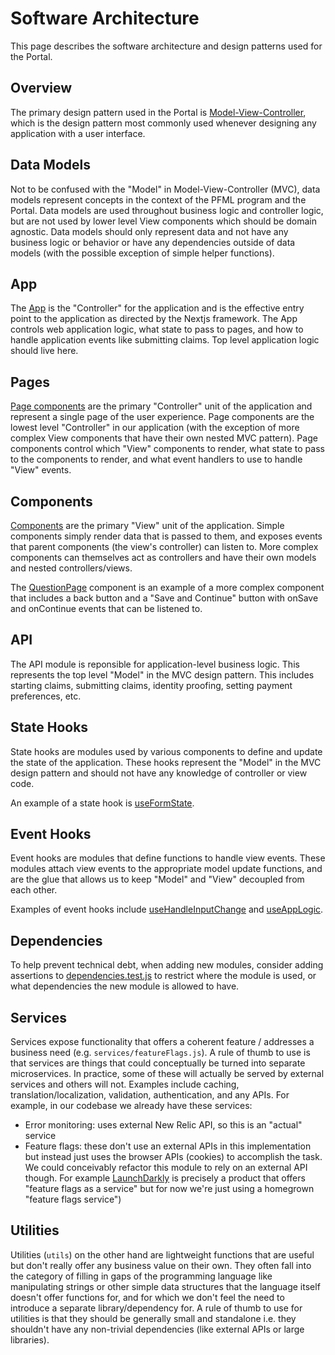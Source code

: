 # Software Architecture

This page describes the software architecture and design patterns used for the Portal.

## Overview

The primary design pattern used in the Portal is [Model-View-Controller](https://en.wikipedia.org/wiki/Model%E2%80%93view%E2%80%93controller), which is the design pattern most commonly used whenever designing any application with a user interface.

## Data Models

Not to be confused with the "Model" in Model-View-Controller (MVC), data models represent concepts in the context of the PFML program and the Portal. Data models are used throughout business logic and controller logic, but are not used by lower level View components which should be domain agnostic. Data models should only represent data and not have any business logic or behavior or have any dependencies outside of data models (with the possible exception of simple helper functions).

## App

The [App](/portal/src/pages/_app.js) is the "Controller" for the application and is the effective entry point to the application as directed by the Nextjs framework. The App controls web application logic, what state to pass to pages, and how to handle application events like submitting claims. Top level application logic should live here.

## Pages

[Page components](/portal/src/pages/) are the primary "Controller" unit of the application and represent a single page of the user experience. Page components are the lowest level "Controller" in our application (with the exception of more complex View components that have their own nested MVC pattern). Page components control which "View" components to render, what state to pass to the components to render, and what event handlers to use to handle "View" events.

## Components

[Components](/portal/src/components/) are the primary "View" unit of the application. Simple components simply render data that is passed to them, and exposes events that parent components (the view's controller) can listen to. More complex components can themselves act as controllers and have their own models and nested controllers/views.

The [QuestionPage](/portal/src/components/QuestionPage.js) component is an example of a more complex component that includes a back button and a "Save and Continue" button with onSave and onContinue events that can be listened to.

## API

The API module is reponsible for application-level business logic. This represents the top level "Model" in the MVC design pattern. This includes starting claims, submitting claims, identity proofing, setting payment preferences, etc.

## State Hooks

State hooks are modules used by various components to define and update the state of the application. These hooks represent the "Model" in the MVC design pattern and should not have any knowledge of controller or view code.

An example of a state hook is [useFormState](/portal/src/hooks/useFormState.js).

## Event Hooks

Event hooks are modules that define functions to handle view events. These modules attach view events to the appropriate model update functions, and are the glue that allows us to keep "Model" and "View" decoupled from each other.

Examples of event hooks include [useHandleInputChange](/portal/src/hooks/useHandleInputChange.js) and [useAppLogic](/portal/src/hooks/useAppLogic.js).

## Dependencies

To help prevent technical debt, when adding new modules, consider adding assertions to [dependencies.test.js](/portal/__tests__/dependencies.test.js) to restrict where the module is used, or what dependencies the new module is allowed to have.

## Services

Services expose functionality that offers a coherent feature / addresses a business need (e.g. `services/featureFlags.js`). A rule of thumb to use is that services are things that could conceptually be turned into separate microservices. In practice, some of these will actually be served by external services and others will not. Examples include caching, translation/localization, validation, authentication, and any APIs. For example, in our codebase we already have these services:

- Error monitoring: uses external New Relic API, so this is an "actual" service
- Feature flags: these don't use an external APIs in this implementation but instead just uses the browser APIs (cookies) to accomplish the task. We could conceivably refactor this module to rely on an external API though. For example [LaunchDarkly](https://launchdarkly.com/) is precisely a product that offers "feature flags as a service" but for now we're just using a homegrown "feature flags service")

## Utilities

Utilities (`utils`) on the other hand are lightweight functions that are useful but don't really offer any business value on their own. They often fall into the category of filling in gaps of the programming language like manipulating strings or other simple data structures that the language itself doesn't offer functions for, and for which we don't feel the need to introduce a separate library/dependency for. A rule of thumb to use for utilities is that they should be generally small and standalone i.e. they shouldn't have any non-trivial dependencies (like external APIs or large libraries).
